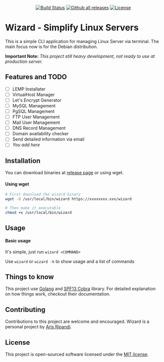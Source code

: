 <p align="center">
    <a href="https://travis-ci.org/riipandi/wizard"><img src="https://travis-ci.org/riipandi/wizard.svg" alt="Build Status"></a>
    <a href="https://GitHub.com/riipandi/wizard/releases/"><img src="https://img.shields.io/github/downloads/riipandi/wizard/total.svg" alt="Github all releases"></a>
    <a href="./LICENSE"><img src="https://img.shields.io/badge/License-MIT-yellow.svg" alt="License"></a>
</p>

# Wizard - Simplify Linux Servers

This is a simple CLI application for managing Linux Server via terminal. The main focus now is for the Debian distribution.

__Important Note:__ *This project still heavy development, not ready to use at production server.*

## Features and TODO

- [ ] LEMP Installater
- [ ] VirtualHost Manager
- [ ] Let's Encrypt Generator
- [ ] MySQL Management
- [ ] PgSQL Management
- [ ] FTP User Management
- [ ] Mail User Management
- [ ] DNS Record Management
- [ ] Domain availability checker
- [ ] Send detailed information via email
- [ ] *You add here*

## Installation

You can download binaries at [release page](https://github.com/riipandi/wizard/releases) or using wget.

#### Using wget

```bash
# First download the wizard binary
wget -O /usr/local/bin/wizard https://xxxxxxxx.xxx/wizard

# Then make it executable
chmod +x /usr/local/bin/wizard
```

## Usage

#### Basic usage

It's simple, just run `wizard <COMMAND>`

Use `wizard` or `wizard -h` to show usage and a list of commands

## Things to know

This project use [Golang](https://golang.org/) and [SPF13 Cobra](https://github.com/spf13/cobra) library. For detailed explanation on how things work, checkout their documentation.

## Contributing

Contributions to this project are welcome and encouraged. Wizard is a personal project by [Aris Ripandi](https://aris.web.id).

## License

This project is open-sourced software licensed under the [MIT license](./LICENSE).

